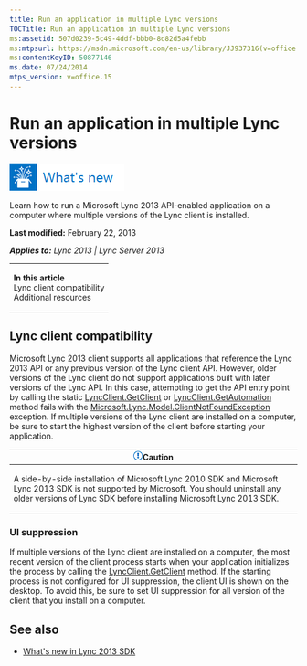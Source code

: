 ```yaml
---
title: Run an application in multiple Lync versions
TOCTitle: Run an application in multiple Lync versions
ms:assetid: 507d0239-5c49-4ddf-bbb0-8d82d5a4febb
ms:mtpsurl: https://msdn.microsoft.com/en-us/library/JJ937316(v=office.15)
ms:contentKeyID: 50877146
ms.date: 07/24/2014
mtps_version: v=office.15
---
```


# Run an application in multiple Lync versions

![What's new topic](images/JJ937254.mod_icon_whatsnew_long(Office.15).png "What's new topic")

Learn how to run a Microsoft Lync 2013 API-enabled application on a computer where multiple versions of the Lync client is installed.

**Last modified:** February 22, 2013

***Applies to:** Lync 2013 | Lync Server 2013*

<table>
<colgroup>
<col style="width: 100%" />
</colgroup>
<tbody>
<tr class="odd">
<td><p><strong>In this article</strong><br />
Lync client compatibility<br />
Additional resources</p></td>
</tr>
</tbody>
</table>

## Lync client compatibility

Microsoft Lync 2013 client supports all applications that reference the Lync 2013 API or any previous version of the Lync client API. However, older versions of the Lync client do not support applications built with later versions of the Lync API. In this case, attempting to get the API entry point by calling the static [LyncClient.GetClient](https://msdn.microsoft.com/en-us/library/jj278213\(v=office.15\)) or [LyncClient.GetAutomation](https://msdn.microsoft.com/en-us/library/jj266970\(v=office.15\)) method fails with the [Microsoft.Lync.Model.ClientNotFoundException](https://msdn.microsoft.com/en-us/library/jj293274\(v=office.15\)) exception. If multiple versions of the Lync client are installed on a computer, be sure to start the highest version of the client before starting your application.

<table>
<colgroup>
<col style="width: 100%" />
</colgroup>
<thead>
<tr class="header">
<th><img src="images/JJ933089.alert_caution(Office.15).gif" title="Caution note" alt="Caution note" /><strong>Caution</strong></th>
</tr>
</thead>
<tbody>
<tr class="odd">
<td><p>A side-by-side installation of Microsoft Lync 2010 SDK and Microsoft Lync 2013 SDK is not supported by Microsoft. You should uninstall any older versions of Lync SDK before installing Microsoft Lync 2013 SDK.</p></td>
</tr>
</tbody>
</table>

### UI suppression

If multiple versions of the Lync client are installed on a computer, the most recent version of the client process starts when your application initializes the process by calling the [LyncClient.GetClient](https://msdn.microsoft.com/en-us/library/jj278213\(v=office.15\)) method. If the starting process is not configured for UI suppression, the client UI is shown on the desktop. To avoid this, be sure to set UI suppression for all version of the client that you install on a computer.

## See also

  - [What's new in Lync 2013 SDK](what-s-new-in-lync-2013-sdk.md)

